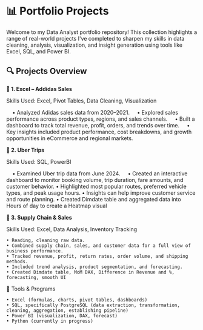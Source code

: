 # 📊 Portfolio Projects

Welcome to my Data Analyst portfolio repository!
This collection highlights a range of real-world projects I've completed to sharpen my skills in data cleaning, analysis, visualization, and insight generation using tools like Excel, SQL, and Power BI.

## 🔍 Projects Overview

**📁 1. Excel – Addidas Sales**

Skills Used: Excel, Pivot Tables, Data Cleaning, Visualization

&nbsp;&nbsp;&nbsp;&nbsp;• Analyzed Adidas sales data from 2020–2021.
&nbsp;&nbsp;&nbsp;&nbsp;• Explored sales performance across product types, regions, and sales channels.
&nbsp;&nbsp;&nbsp;&nbsp;• Built a dashboard to track total revenue, profit, orders, and trends over time.
&nbsp;&nbsp;&nbsp;&nbsp;• Key insights included product performance, cost breakdowns, and growth opportunities in eCommerce and regional markets.


**📁 2. Uber Trips**

Skills Used: SQL, PowerBI

&nbsp;&nbsp;&nbsp;&nbsp;• Examined Uber trip data from June 2024.
&nbsp;&nbsp;&nbsp;&nbsp;• Created an interactive dashboard to monitor booking volume, trip duration, fare amounts, and customer behavior.
    • Highlighted most popular routes, preferred vehicle types, and peak usage hours.
    • Insights can help improve customer service and route planning.
    • Created Dimdate table and aggregated data into Hours of day to create a Heatmap visual
    
**📁 3. Supply Chain & Sales**

Skills Used: Excel, Data Analysis, Inventory Tracking

    • Reading, cleaning raw data.
    • Combined supply chain, sales, and customer data for a full view of business performance.
    • Tracked revenue, profit, return rates, order volume, and shipping methods.
    • Included trend analysis, product segmentation, and forecasting.
    • Created Dimdate table, MoM DAX, Difference in Revenue and %, forecasting, smooth UI
    
🧰 Tools & Programs

    • Excel (formulas, charts, pivot tables, dashboards)
    • SQL, specifically PostgreSQL (data extraction, transformation, cleaning, aggregation, establishing pipeline)
    • Power BI (visualization, DAX, forecast)
    • Python (currently in progress)
